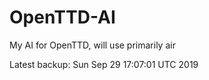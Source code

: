 # OpenTTD-AI
My AI for OpenTTD, will use primarily air

Latest backup: Sun Sep 29 17:07:01 UTC 2019
